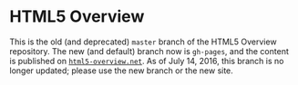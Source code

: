 # HTML5 Overview

This is the old (and deprecated) `master` branch of the HTML5 Overview repository. The new (and default) branch now is `gh-pages`, and the content is published on [`html5-overview.net`](http://html5-overview.net). As of July 14, 2016, this branch is no longer updated; please use the new branch or the new site.
